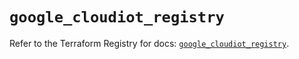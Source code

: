 # `google_cloudiot_registry`

Refer to the Terraform Registry for docs: [`google_cloudiot_registry`](https://registry.terraform.io/providers/drfaust92/google/4.16.4/docs/resources/cloudiot_registry).
